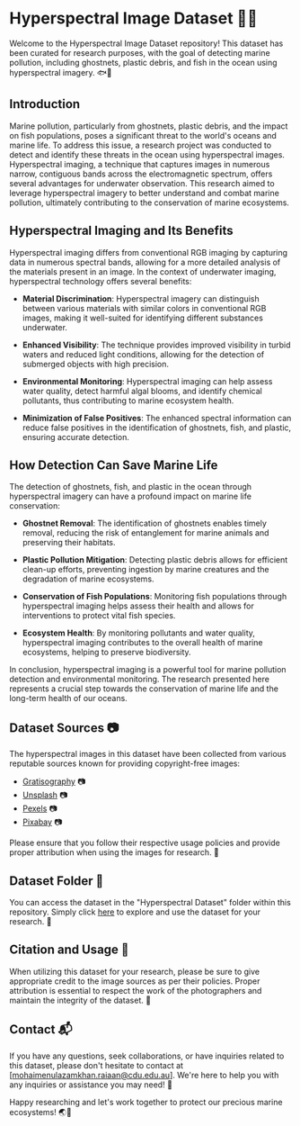 # Hyperspectral Image Dataset 🌊📸

Welcome to the Hyperspectral Image Dataset repository! This dataset has been curated for research purposes, with the goal of detecting marine pollution, including ghostnets, plastic debris, and fish in the ocean using hyperspectral imagery. 🐟📸

## Introduction

Marine pollution, particularly from ghostnets, plastic debris, and the impact on fish populations, poses a significant threat to the world's oceans and marine life. To address this issue, a research project was conducted to detect and identify these threats in the ocean using hyperspectral images. Hyperspectral imaging, a technique that captures images in numerous narrow, contiguous bands across the electromagnetic spectrum, offers several advantages for underwater observation. This research aimed to leverage hyperspectral imagery to better understand and combat marine pollution, ultimately contributing to the conservation of marine ecosystems.

## Hyperspectral Imaging and Its Benefits

Hyperspectral imaging differs from conventional RGB imaging by capturing data in numerous spectral bands, allowing for a more detailed analysis of the materials present in an image. In the context of underwater imaging, hyperspectral technology offers several benefits:

- **Material Discrimination**: Hyperspectral imagery can distinguish between various materials with similar colors in conventional RGB images, making it well-suited for identifying different substances underwater.

- **Enhanced Visibility**: The technique provides improved visibility in turbid waters and reduced light conditions, allowing for the detection of submerged objects with high precision.

- **Environmental Monitoring**: Hyperspectral imaging can help assess water quality, detect harmful algal blooms, and identify chemical pollutants, thus contributing to marine ecosystem health.

- **Minimization of False Positives**: The enhanced spectral information can reduce false positives in the identification of ghostnets, fish, and plastic, ensuring accurate detection.

## How Detection Can Save Marine Life

The detection of ghostnets, fish, and plastic in the ocean through hyperspectral imagery can have a profound impact on marine life conservation:

- **Ghostnet Removal**: The identification of ghostnets enables timely removal, reducing the risk of entanglement for marine animals and preserving their habitats.

- **Plastic Pollution Mitigation**: Detecting plastic debris allows for efficient clean-up efforts, preventing ingestion by marine creatures and the degradation of marine ecosystems.

- **Conservation of Fish Populations**: Monitoring fish populations through hyperspectral imaging helps assess their health and allows for interventions to protect vital fish species.

- **Ecosystem Health**: By monitoring pollutants and water quality, hyperspectral imaging contributes to the overall health of marine ecosystems, helping to preserve biodiversity.

In conclusion, hyperspectral imaging is a powerful tool for marine pollution detection and environmental monitoring. The research presented here represents a crucial step towards the conservation of marine life and the long-term health of our oceans.


## Dataset Sources 📷

The hyperspectral images in this dataset have been collected from various reputable sources known for providing copyright-free images:

- [Gratisography](https://gratisography.com/) 📷
- [Unsplash](https://unsplash.com/) 📷
- [Pexels](https://www.pexels.com/) 📷
- [Pixabay](https://pixabay.com/) 📷

Please ensure that you follow their respective usage policies and provide proper attribution when using the images for research. 📜

## Dataset Folder 📁

You can access the dataset in the "Hyperspectral Dataset" folder within this repository. Simply click [here](https://github.com/mak-raiaan/Hyperspectral-Image-Dataset/Hyperspectral%20Dataset/) to explore and use the dataset for your research. 📂

## Citation and Usage 📝

When utilizing this dataset for your research, please be sure to give appropriate credit to the image sources as per their policies. Proper attribution is essential to respect the work of the photographers and maintain the integrity of the dataset. 🙏



## Contact 📬

If you have any questions, seek collaborations, or have inquiries related to this dataset, please don't hesitate to contact at [mohaimenulazamkhan.raiaan@cdu.edu.au]. We're here to help you with any inquiries or assistance you may need! 📧

Happy researching and let's work together to protect our precious marine ecosystems! 🌏🌊
